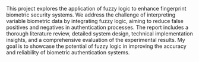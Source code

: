 This project explores the application of fuzzy logic to enhance fingerprint biometric security systems. 
We address the challenge of interpreting variable biometric data by integrating fuzzy logic, aiming to reduce false positives and negatives in authentication processes. 
The report includes a thorough literature review, detailed system design, technical implementation insights, and a comprehensive evaluation of the experimental results. 
My goal is to showcase the potential of fuzzy logic in improving the accuracy and reliability of biometric authentication systems.




